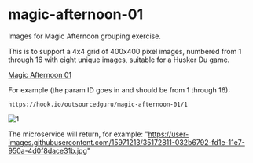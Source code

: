 # magic-afternoon-01
Images for Magic Afternoon grouping exercise.

This is to support a 4x4 grid of 400x400 pixel images, numbered from 1 through 16 with eight unique images, suitable for a Husker Du game.

[Magic Afternoon 01](https://hook.io/outsourcedguru/magic-afternoon-01)

For example (the param ID goes in and should be from 1 through 16):
```
https://hook.io/outsourcedguru/magic-afternoon-01/1
```
![1](https://user-images.githubusercontent.com/15971213/35172811-032b6792-fd1e-11e7-950a-4d0f8dace31b.jpg)

The microservice will return, for example:
"https://user-images.githubusercontent.com/15971213/35172811-032b6792-fd1e-11e7-950a-4d0f8dace31b.jpg"
